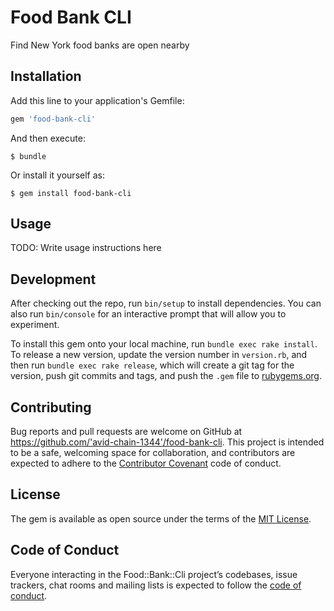 # Food Bank CLI

Find New York food banks are open nearby

## Installation

Add this line to your application's Gemfile:

```ruby
gem 'food-bank-cli'
```

And then execute:

    $ bundle

Or install it yourself as:

    $ gem install food-bank-cli

## Usage

TODO: Write usage instructions here

## Development

After checking out the repo, run `bin/setup` to install dependencies. You can also run `bin/console` for an interactive prompt that will allow you to experiment.

To install this gem onto your local machine, run `bundle exec rake install`. To release a new version, update the version number in `version.rb`, and then run `bundle exec rake release`, which will create a git tag for the version, push git commits and tags, and push the `.gem` file to [rubygems.org](https://rubygems.org).

## Contributing

Bug reports and pull requests are welcome on GitHub at https://github.com/'avid-chain-1344'/food-bank-cli. This project is intended to be a safe, welcoming space for collaboration, and contributors are expected to adhere to the [Contributor Covenant](http://contributor-covenant.org) code of conduct.

## License

The gem is available as open source under the terms of the [MIT License](https://opensource.org/licenses/MIT).

## Code of Conduct

Everyone interacting in the Food::Bank::Cli project’s codebases, issue trackers, chat rooms and mailing lists is expected to follow the [code of conduct](https://github.com/'avid-chain-1344'/food-bank-cli/blob/master/CODE_OF_CONDUCT.md).
